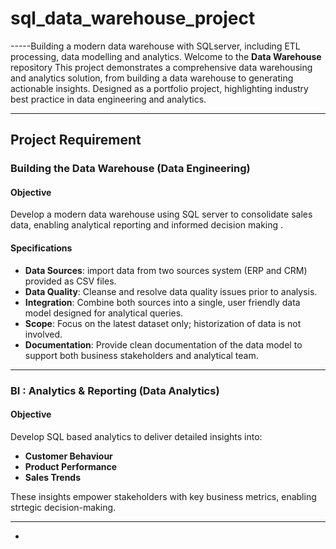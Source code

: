 # sql_data_warehouse_project
   -----Building a modern data warehouse with SQLserver, including ETL processing, data modelling and analytics.
Welcome to the **Data Warehouse** repository
This project demonstrates a comprehensive data warehousing and analytics solution, from building a data warehouse to generating actionable insights. Designed as a portfolio project, highlighting industry best practice in data engineering and analytics.

---

## Project Requirement 

### Building the Data Warehouse (Data Engineering)

#### Objective
Develop a modern data warehouse using SQL server to consolidate sales data, enabling analytical reporting and informed decision making .

#### Specifications
- **Data Sources**: import data from two sources system (ERP and CRM) provided as CSV files.
- **Data Quality**: Cleanse and resolve data quality issues prior to analysis.
- **Integration**: Combine both sources into a single, user friendly data model designed for analytical queries.
- **Scope**: Focus on the latest dataset only; historization of data is not involved.
- **Documentation**: Provide clean documentation of the data model to support both business stakeholders and analytical team.

---

### BI : Analytics & Reporting (Data Analytics)

#### Objective
Develop SQL based analytics to deliver detailed insights into:
- **Customer Behaviour**
- **Product Performance**
- **Sales Trends**

These insights empower stakeholders with key business metrics, enabling strtegic decision-making.

---
- 
